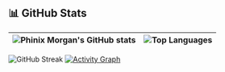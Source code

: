 ## 📊 GitHub Stats

| ![Phinix Morgan's GitHub stats](https://github-readme-stats.vercel.app/api?username=PhinixMorgan&show_icons=true&theme=tokyonight) | ![Top Languages](https://github-readme-stats.vercel.app/api/top-langs/?username=PhinixMorgan&layout=compact&theme=tokyonight) |
| - | - |

![GitHub Streak](https://streak-stats.demolab.com?user=Phinix-Morgan&theme=tokyonight)
[![Activity Graph](https://github-readme-activity-graph.vercel.app/graph?username=Phinix-Morgan&theme=tokyo-night)](https://github.com/ashutosh00710/github-readme-activity-graph)
